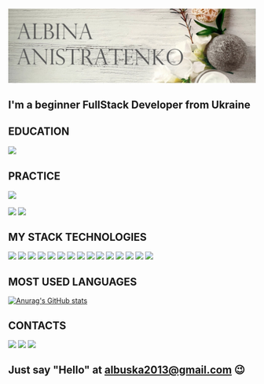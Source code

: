 ![](https://github.com/albuska/albuska/blob/main/image/dcccv.jpg)

## I'm a beginner FullStack Developer from Ukraine


## EDUCATION

<img src="https://img.shields.io/badge/goit-00008B?style=for-the-badge&logo=goit&logoColor=white"/> 

## PRACTICE

<img src="https://img.shields.io/badge/freecodecamp-008000?style=for-the-badge&logo=freecodecamp&logoColor=white"/> 


<img src="https://img.shields.io/badge/codewars-8B0000?style=for-the-badge&logo=Codewars&logoColor=white" /> ![](https://www.codewars.com/users/albinaanistratenko/badges/small)

## MY STACK TECHNOLOGIES

<img src="https://img.shields.io/badge/Figma-FF0000?style=for-the-badge&logo=figma&logoColor=white" /> <img src="https://img.shields.io/badge/VSCode-0078D4?style=for-the-badge&logo=visual%20studio%20code&logoColor=white"/>  <img src="https://img.shields.io/badge/sublime_text-%23575757.svg?&style=for-the-badge&logo=sublime-text&logoColor=important"/> <img src="https://img.shields.io/badge/HTML5-E34F26?style=for-the-badge&logo=html5&logoColor=white"/>  <img src="https://img.shields.io/badge/CSS3-1572B6?style=for-the-badge&logo=css3&logoColor=white"/> <img src="https://img.shields.io/badge/JavaScript-323330?style=for-the-badge&logo=javascript&logoColor=F7DF1E"/>
<img src="https://img.shields.io/badge/json-5E5C5C?style=for-the-badge&logo=json&logoColor=white"/> <img src="https://img.shields.io/badge/TypeScript-007ACC?style=for-the-badge&logo=typescript&logoColor=white"/> <img src="https://img.shields.io/badge/prettier-1A2C34?style=for-the-badge&logo=prettier&logoColor=F7BA3E"/>   <img src="https://img.shields.io/badge/GitHub-100000?style=for-the-badge&logo=github&logoColor=white"/>  <img src="https://img.shields.io/badge/GNU%20Bash-4EAA25?style=for-the-badge&logo=GNU%20Bash&logoColor=white"/> <img src="https://img.shields.io/badge/AngularJS-E23237?style=for-the-badge&logo=angularjs&logoColor=white"/> <img src="https://img.shields.io/badge/React-20232A?style=for-the-badge&logo=react&logoColor=61DAFB"/> <img src="https://img.shields.io/badge/Node.js-339933?style=for-the-badge&logo=nodedotjs&logoColor=white"/> <img src="https://img.shields.io/badge/Lodash-3492FF?style=for-the-badge&logo=lodash&logoColor=white"/>

## MOST USED LANGUAGES

[![Anurag's GitHub stats](https://github-readme-stats.vercel.app/api?username=albuska)](https://github.com/albuska/github-readme-stats)

## CONTACTS

<a href="https://www.facebook.com/profile.php?id=100013549366723"><img src="https://img.shields.io/badge/Facebook-1877F2?style=for-the-badge&logo=facebook&logoColor=white"/></a> <a href="https://www.instagram.com/albusichka/"><img src="https://img.shields.io/badge/Instagram-E4405F?style=for-the-badge&logo=instagram&logoColor=white"/></a> <a href="https://www.linkedin.com/in/albina-anistratenko-7063b4256/"><img src="https://img.shields.io/badge/LinkedIn-0077B5?style=for-the-badge&logo=linkedin&logoColor=white"/></a>

## Just say "Hello" at <a href="#">albuska2013@gmail.com</a> 😉

